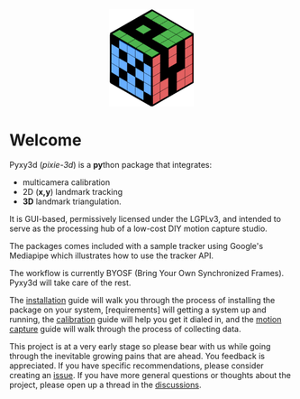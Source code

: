 <div align="center"><img src = "images/pyxy3d_logo.svg" width = "150"></div>


# Welcome

Pyxy3d (*pixie-3d*) is a **py**thon package that integrates:

- multicamera calibration
- 2D (**x,y**) landmark tracking
- **3D** landmark triangulation. 

It is GUI-based, permissively licensed under the LGPLv3, and intended to serve as the processing hub of a low-cost DIY motion capture studio.

The packages comes included with a sample tracker using Google's Mediapipe which illustrates how to use the tracker API. 

The workflow is currently BYOSF (Bring Your Own Synchronized Frames). Pyxy3d will take care of the rest.

The [installation]() guide will walk you through the process of installing the package on your system, [requirements] will getting a system up and running, the [calibration]() guide will help you get it dialed in, and the [motion capture]() guide will walk through the process of collecting data.

This project is at a very early stage so please bear with us while going through the inevitable growing pains that are ahead. You feedback is appreciated. If you have specific recommendations, please consider creating an [issue](https://github.com/mprib/pyxy3d/issues). If you have more general questions or thoughts about the project, please open up a thread in the [discussions](https://github.com/mprib/pyxy3d/discussions).

